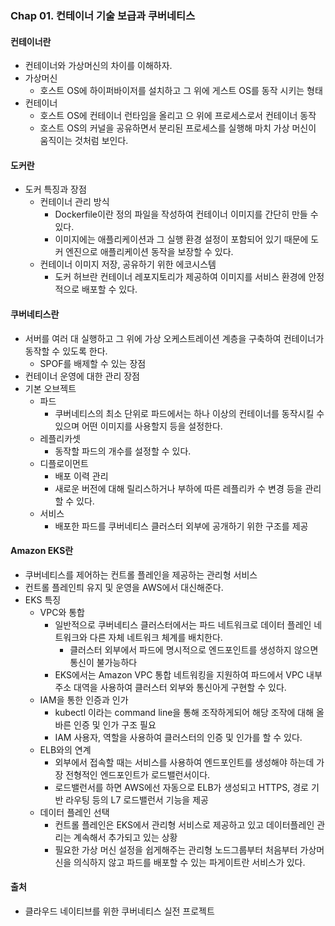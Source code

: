 ### Chap 01. 컨테이너 기술 보급과 쿠버네티스
#### 컨테이너란
- 컨테이너와 가상머신의 차이를 이해하자.
- 가상머신
  - 호스트 OS에 하이퍼바이저를 설치하고 그 위에 게스트 OS를 동작 시키는 형태
- 컨테이너
  - 호스트 OS에 컨테이너 런타임을 올리고 으 위에 프로세스로서 컨테이너 동작
  - 호스트 OS의 커널을 공유하면서 분리된 프로세스를 실행해 마치 가상 머신이 움직이는 것처럼 보인다.

#### 도커란
- 도커 특징과 장점
  - 컨테이너 관리 방식
    - Dockerfile이란 정의 파일을 작성하여 컨테이너 이미지를 간단히 만들 수 있다.
    - 이미지에는 애플리케이션과 그 실행 환경 설정이 포함되어 있기 때문에 도커 엔진으로 애플리케이션 동작을 보장할 수 있다. 
  - 컨테이너 이미지 저장, 공유하기 위한 에코시스템
    - 도커 허브란 컨테이너 레포지토리가 제공하여 이미지를 서비스 환경에 안정적으로 배포할 수 있다.
#### 쿠버네티스란
- 서버를 여러 대 실행하고 그 위에 가상 오케스트레이션 계층을 구축하여 컨테이너가 동작할 수 있도록 한다.
  - SPOF를 배제할 수 있는 장점
- 컨테이너 운영에 대한 관리 장점
- 기본 오브젝트
  - 파드
    - 쿠버네티스의 최소 단위로 파드에서는 하나 이상의 컨테이너를 동작시킬 수 있으며 어떤 이미지를 사용할지 등을 설정한다.
  - 레플리카셋
    - 동작할 파드의 개수를 설정할 수 있다.
  - 디플로이먼트
    - 배포 이력 관리
    - 새로운 버전에 대해 릴리스하거나 부하에 따른 레플리카 수 변경 등을 관리할 수 있다.
  - 서비스
    - 배포한 파드를 쿠버네티스 클러스터 외부에 공개하기 위한 구조를 제공

#### Amazon EKS란
- 쿠버네티스를 제어하는 컨트롤 플레인을 제공하는 관리형 서비스
- 컨트롤 플레인틔 유지 및 운영을 AWS에서 대신해준다.
- EKS 특징
  - VPC와 통합
    - 일반적으로 쿠버네티스 클러스터에서는 파드 네트워크로 데이터 플레인 네트워크와 다른 자체 네트워크 체계를 배치한다.
      - 클러스터 외부에서 파드에 명시적으로 엔드포인트를 생성하지 않으면 통신이 불가능하다
    - EKS에서는 Amazon VPC 통합 네트워킹을 지원하여 파드에서 VPC 내부 주소 대역을 사용하여 클러스터 외부와 통신아게 구현할 수 있다.
  - IAM을 통한 인증과 인가
    - kubectl 이라는 command line을 통해 조작하게되어 해당 조작에 대해 올바른 인증 및 인가 구조 필요
    - IAM 사용자, 역할을 사용하여 클러스터의 인증 및 인가를 할 수 있다.
  - ELB와의 연계
    - 외부에서 접속할 때는 서비스를 사용하여 엔드포인트를 생성해야 하는데 가장 전형적인 엔드포인트가 로드밸런서이다.
    - 로드밸런서를 하면 AWS에선 자동으로 ELB가 생성되고 HTTPS, 경로 기반 라우팅 등의 L7 로드밸런서 기능을 제공
  - 데이터 플레인 선택
    - 컨트롤 플레인은 EKS에서 관리형 서비스로 제공하고 있고 데이터플레인 관리는 계속해서 추가되고 있는 상황
    - 필요한 가상 머신 설정을 쉽게해주는 관리형 노드그룹부터 처음부터 가상머신을 의식하지 않고 파드를 배포할 수 있는 파게이트란 서비스가 있다.

#### 출처
- 클라우드 네이티브를 위한 쿠버네티스 실전 프로젝트
